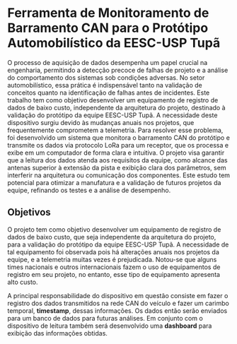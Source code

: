 # Ferramenta de Monitoramento de Barramento CAN para o Protótipo Automobilístico da EESC-USP Tupã

O processo de aquisição de dados desempenha um papel crucial na engenharia, permitindo a detecção precoce de falhas de projeto e a análise do comportamento dos sistemas sob condições adversas. No setor automobilístico, essa prática é indispensável tanto na validação de conceitos quanto na identificação de falhas antes de incidentes. Este trabalho tem como objetivo desenvolver um equipamento de registro de dados de baixo custo, independente da arquitetura do projeto, destinado à validação do protótipo da equipe EESC-USP Tupã. A necessidade deste dispositivo surgiu devido às mudanças anuais nos projetos, que frequentemente comprometem a telemetria. Para resolver esse problema, foi desenvolvido um sistema que monitora o barramento CAN do protótipo e transmite os dados via protocolo LoRa para um receptor, que os processa e exibe em um computador de forma clara e intuitiva. O projeto visa garantir que a leitura dos dados atenda aos requisitos da equipe, como alcance das antenas superior à extensão da pista e exibição clara dos parâmetros, sem interferir na arquitetura ou comunicação dos componentes. Este estudo tem potencial para otimizar a manufatura e a validação de futuros projetos da equipe, refinando os testes e a análise de desempenho.

## Objetivos
O projeto tem como objetivo desenvolver um equipamento de registro de dados de baixo custo, que seja independente da arquitetura do projeto, para a validação do protótipo da equipe EESC-USP Tupã. A necessidade de tal equipamento foi observada pois há alterações anuais nos projetos da equipe, e a telemetria muitas vezes é prejudicada. Notou-se que alguns times nacionais e outros internacionais fazem o uso de equipamentos de registro em seu projeto, no entanto, esse tipo de equipamento apresenta alto custo.

A principal responsabilidade do dispositivo em questão consiste em fazer o registro dos dados transmitidos na rede CAN do veículo e fazer um carimbo temporal, __timestamp__, dessas informações. Os dados então serão enviados para um banco de dados para futuras análises. Em conjunto com o dispositivo de leitura também será desenvolvido uma __dashboard__ para exibição das informações obtidas.

